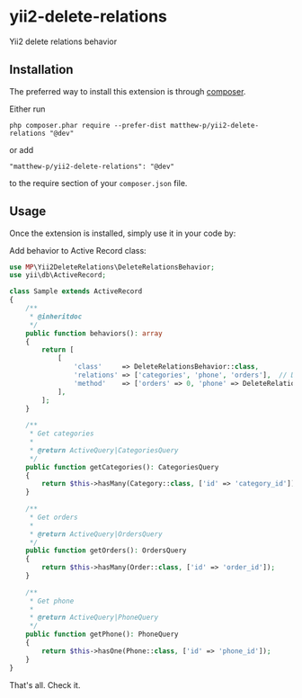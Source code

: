 # yii2-delete-relations
Yii2 delete relations behavior

Installation
------------

The preferred way to install this extension is through [composer](http://getcomposer.org/download/).

Either run

```
php composer.phar require --prefer-dist matthew-p/yii2-delete-relations "@dev"
```

or add

```
"matthew-p/yii2-delete-relations": "@dev"
```

to the require section of your `composer.json` file.

Usage
-----

Once the extension is installed, simply use it in your code by:

Add behavior to Active Record class:

```php
use MP\Yii2DeleteRelations\DeleteRelationsBehavior;
use yii\db\ActiveRecord;

class Sample extends ActiveRecord
{
    /**
     * @inheritdoc
     */
    public function behaviors(): array
    {
        return [
            [
                'class'     => DeleteRelationsBehavior::class,
                'relations' => ['categories', 'phone', 'orders'],  // Delete all relations bulk
                'method'    => ['orders' => 0, 'phone' => DeleteRelationsBehavior::DELETE_BY_ONE], // orders - update relation column to 0, phone - use delete method
            ],
        ];
    }
    
    /**
     * Get categories
     *
     * @return ActiveQuery|CategoriesQuery
     */
    public function getCategories(): CategoriesQuery
    {
        return $this->hasMany(Category::class, ['id' => 'category_id']);
    }
    
    /**
     * Get orders
     *
     * @return ActiveQuery|OrdersQuery
     */
    public function getOrders(): OrdersQuery
    {
        return $this->hasMany(Order::class, ['id' => 'order_id']);
    }
    
    /**
     * Get phone
     *
     * @return ActiveQuery|PhoneQuery
     */
    public function getPhone(): PhoneQuery
    {
        return $this->hasOne(Phone::class, ['id' => 'phone_id']);
    }
}
```

That's all. Check it.